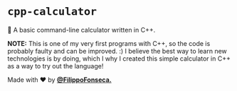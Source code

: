 # `cpp-calculator`

🍩 A basic command-line calculator written in C++.

**NOTE:** This is one of my very first programs with C++, so the code is probably faulty and can be improved. :) I believe the best way to learn new technologies is by doing, which I why I created this simple calculator in C++ as a way to try out the language!

Made with ❤️ by [**@FilippoFonseca.**](https://www.twitter.com/FilippoFonseca) 
